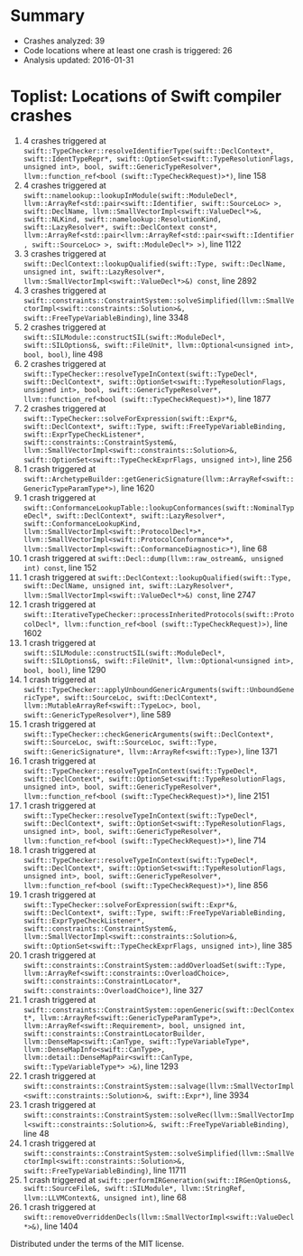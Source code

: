 Summary
=======
* Crashes analyzed: 39
* Code locations where at least one crash is triggered: 26
* Analysis updated: 2016-01-31

Toplist: Locations of Swift compiler crashes
============================================
1. 4 crashes triggered at `swift::TypeChecker::resolveIdentifierType(swift::DeclContext*, swift::IdentTypeRepr*, swift::OptionSet<swift::TypeResolutionFlags, unsigned int>, bool, swift::GenericTypeResolver*, llvm::function_ref<bool (swift::TypeCheckRequest)>*)`, line 158
2. 4 crashes triggered at `swift::namelookup::lookupInModule(swift::ModuleDecl*, llvm::ArrayRef<std::pair<swift::Identifier, swift::SourceLoc> >, swift::DeclName, llvm::SmallVectorImpl<swift::ValueDecl*>&, swift::NLKind, swift::namelookup::ResolutionKind, swift::LazyResolver*, swift::DeclContext const*, llvm::ArrayRef<std::pair<llvm::ArrayRef<std::pair<swift::Identifier, swift::SourceLoc> >, swift::ModuleDecl*> >)`, line 1122
3. 3 crashes triggered at `swift::DeclContext::lookupQualified(swift::Type, swift::DeclName, unsigned int, swift::LazyResolver*, llvm::SmallVectorImpl<swift::ValueDecl*>&) const`, line 2892
4. 3 crashes triggered at `swift::constraints::ConstraintSystem::solveSimplified(llvm::SmallVectorImpl<swift::constraints::Solution>&, swift::FreeTypeVariableBinding)`, line 3348
5. 2 crashes triggered at `swift::SILModule::constructSIL(swift::ModuleDecl*, swift::SILOptions&, swift::FileUnit*, llvm::Optional<unsigned int>, bool, bool)`, line 498
6. 2 crashes triggered at `swift::TypeChecker::resolveTypeInContext(swift::TypeDecl*, swift::DeclContext*, swift::OptionSet<swift::TypeResolutionFlags, unsigned int>, bool, swift::GenericTypeResolver*, llvm::function_ref<bool (swift::TypeCheckRequest)>*)`, line 1877
7. 2 crashes triggered at `swift::TypeChecker::solveForExpression(swift::Expr*&, swift::DeclContext*, swift::Type, swift::FreeTypeVariableBinding, swift::ExprTypeCheckListener*, swift::constraints::ConstraintSystem&, llvm::SmallVectorImpl<swift::constraints::Solution>&, swift::OptionSet<swift::TypeCheckExprFlags, unsigned int>)`, line 256
8. 1 crash triggered at `swift::ArchetypeBuilder::getGenericSignature(llvm::ArrayRef<swift::GenericTypeParamType*>)`, line 1620
9. 1 crash triggered at `swift::ConformanceLookupTable::lookupConformances(swift::NominalTypeDecl*, swift::DeclContext*, swift::LazyResolver*, swift::ConformanceLookupKind, llvm::SmallVectorImpl<swift::ProtocolDecl*>*, llvm::SmallVectorImpl<swift::ProtocolConformance*>*, llvm::SmallVectorImpl<swift::ConformanceDiagnostic>*)`, line 68
10. 1 crash triggered at `swift::Decl::dump(llvm::raw_ostream&, unsigned int) const`, line 152
11. 1 crash triggered at `swift::DeclContext::lookupQualified(swift::Type, swift::DeclName, unsigned int, swift::LazyResolver*, llvm::SmallVectorImpl<swift::ValueDecl*>&) const`, line 2747
12. 1 crash triggered at `swift::IterativeTypeChecker::processInheritedProtocols(swift::ProtocolDecl*, llvm::function_ref<bool (swift::TypeCheckRequest)>)`, line 1602
13. 1 crash triggered at `swift::SILModule::constructSIL(swift::ModuleDecl*, swift::SILOptions&, swift::FileUnit*, llvm::Optional<unsigned int>, bool, bool)`, line 1290
14. 1 crash triggered at `swift::TypeChecker::applyUnboundGenericArguments(swift::UnboundGenericType*, swift::SourceLoc, swift::DeclContext*, llvm::MutableArrayRef<swift::TypeLoc>, bool, swift::GenericTypeResolver*)`, line 589
15. 1 crash triggered at `swift::TypeChecker::checkGenericArguments(swift::DeclContext*, swift::SourceLoc, swift::SourceLoc, swift::Type, swift::GenericSignature*, llvm::ArrayRef<swift::Type>)`, line 1371
16. 1 crash triggered at `swift::TypeChecker::resolveTypeInContext(swift::TypeDecl*, swift::DeclContext*, swift::OptionSet<swift::TypeResolutionFlags, unsigned int>, bool, swift::GenericTypeResolver*, llvm::function_ref<bool (swift::TypeCheckRequest)>*)`, line 2151
17. 1 crash triggered at `swift::TypeChecker::resolveTypeInContext(swift::TypeDecl*, swift::DeclContext*, swift::OptionSet<swift::TypeResolutionFlags, unsigned int>, bool, swift::GenericTypeResolver*, llvm::function_ref<bool (swift::TypeCheckRequest)>*)`, line 714
18. 1 crash triggered at `swift::TypeChecker::resolveTypeInContext(swift::TypeDecl*, swift::DeclContext*, swift::OptionSet<swift::TypeResolutionFlags, unsigned int>, bool, swift::GenericTypeResolver*, llvm::function_ref<bool (swift::TypeCheckRequest)>*)`, line 856
19. 1 crash triggered at `swift::TypeChecker::solveForExpression(swift::Expr*&, swift::DeclContext*, swift::Type, swift::FreeTypeVariableBinding, swift::ExprTypeCheckListener*, swift::constraints::ConstraintSystem&, llvm::SmallVectorImpl<swift::constraints::Solution>&, swift::OptionSet<swift::TypeCheckExprFlags, unsigned int>)`, line 385
20. 1 crash triggered at `swift::constraints::ConstraintSystem::addOverloadSet(swift::Type, llvm::ArrayRef<swift::constraints::OverloadChoice>, swift::constraints::ConstraintLocator*, swift::constraints::OverloadChoice*)`, line 327
21. 1 crash triggered at `swift::constraints::ConstraintSystem::openGeneric(swift::DeclContext*, llvm::ArrayRef<swift::GenericTypeParamType*>, llvm::ArrayRef<swift::Requirement>, bool, unsigned int, swift::constraints::ConstraintLocatorBuilder, llvm::DenseMap<swift::CanType, swift::TypeVariableType*, llvm::DenseMapInfo<swift::CanType>, llvm::detail::DenseMapPair<swift::CanType, swift::TypeVariableType*> >&)`, line 1293
22. 1 crash triggered at `swift::constraints::ConstraintSystem::salvage(llvm::SmallVectorImpl<swift::constraints::Solution>&, swift::Expr*)`, line 3934
23. 1 crash triggered at `swift::constraints::ConstraintSystem::solveRec(llvm::SmallVectorImpl<swift::constraints::Solution>&, swift::FreeTypeVariableBinding)`, line 48
24. 1 crash triggered at `swift::constraints::ConstraintSystem::solveSimplified(llvm::SmallVectorImpl<swift::constraints::Solution>&, swift::FreeTypeVariableBinding)`, line 11711
25. 1 crash triggered at `swift::performIRGeneration(swift::IRGenOptions&, swift::SourceFile&, swift::SILModule*, llvm::StringRef, llvm::LLVMContext&, unsigned int)`, line 68
26. 1 crash triggered at `swift::removeOverriddenDecls(llvm::SmallVectorImpl<swift::ValueDecl*>&)`, line 1404

Distributed under the terms of the MIT license.
